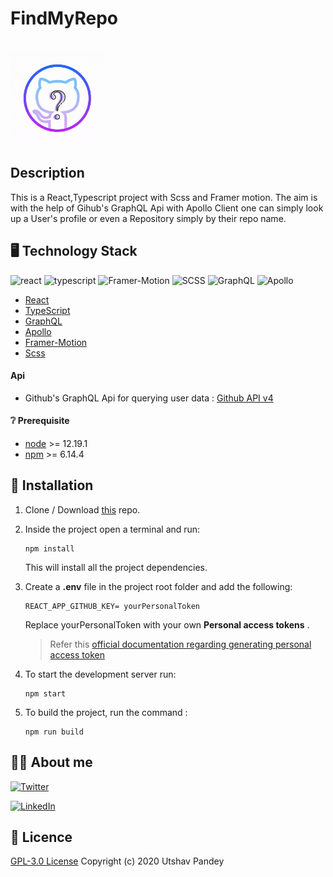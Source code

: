 # FindMyRepo 
<br/>
<img src="/images/Find3.gif" width="150" height="150" />
<!-- ![FindMyRepo Logo]( =100x20) -->
<br/>
<!-- <img src="https://img.shields.io/badge/react%20-%2320232a.svg?&style=for-the-badge&logo=react&logoColor=%2361DAFB"/> -->

## Description

This is a React,Typescript project with Scss and Framer motion. The aim is with the help of
Gihub's GraphQL Api with Apollo Client one can simply look up a User's profile or even 
a Repository simply by their repo name.  
<!-- 
## :movie_camera: DEMO
<p align="center">
<img />
</p> -->

## :desktop_computer: Technology Stack 
![react](https://img.shields.io/badge/frontend-react-61dafb?style=flat&logo=React)
![typescript](https://img.shields.io/badge/typescript-007acc?style=flat&logo=TypeScript)
![Framer-Motion](https://img.shields.io/badge/framer-motion-0055ff?style=flat&logo=Framer)
![SCSS](https://img.shields.io/badge/postcss-scss-dd3a0a?style=flat&logo=PostCSS)
![GraphQL](https://img.shields.io/badge/graphql-e10098?style=flat&logo=GraphQL)
![Apollo](https://img.shields.io/badge/apollo-311c87?style=flat&logo=Apollo-GraphQL)


* [React](https://reactjs.org/)
* [TypeScript](https://www.typescriptlang.org/)
* [GraphQL](https://graphql.org/)
* [Apollo](https://www.apollographql.com/)
* [Framer-Motion](https://www.framer.com/motion/)
* [Scss](https://sass-lang.com/)


#### Api
* Github's GraphQL Api for querying user data : [Github API v4](https://docs.github.com/en/free-pro-team@latest/graphql)

#### :grey_question: Prerequisite
* [node](https://nodejs.org/en/) >= 12.19.1
* [npm](https://www.npmjs.com/) >= 6.14.4

## :wrench: Installation


1. Clone / Download [this](https://github.com/utpandey/FindMyRepo) repo.
2. Inside the project open a terminal and run:
    ```
    npm install
    ```
    This will install all the project dependencies.
3. Create a **.env** file in the project root folder and add the following:
    ```
    REACT_APP_GITHUB_KEY= yourPersonalToken
    ```
    Replace yourPersonalToken  with your own **Personal access tokens** .

    > Refer this [official documentation regarding generating personal access token](https://docs.github.com/en/free-pro-team@latest/github/authenticating-to-github/creating-a-personal-access-token)
4. To start the development server run:
    ```
    npm start
    ```
5. To build the project, run the command :
    ```
    npm run build
    ```

## :man_technologist: About me
[![Twitter](https://img.shields.io/badge/follow-%40Utsav44-1DA1F2?style=flat&logo=Twitter)](https://twitter.com/utsav44) 

[![LinkedIn](https://img.shields.io/badge/connect-%40utsavpandey-%230077B5?style=flat&logo=LinkedIn)](https://www.linkedin.com/in/utshav-pandey-9b00a4190/)

## :page_with_curl: Licence 

[GPL-3.0 License](https://github.com/khusharth/FindMyRepo/blob/main/LICENSE) Copyright (c) 2020 Utshav Pandey
